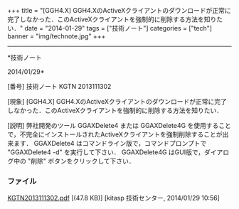 ﻿+++
title = "[GGH4.X] GGH4.XのActiveXクライアントのダウンロードが正常に完了しなかった．このActiveXクライアントを強制的に削除する方法を知りたい．"
date = "2014-01-29"
tags = ["技術ノート"]
categories = ["tech"]
banner = "img/technote.jpg"
+++

-----------------------------------------------------------------------------------------------------------------------------

*技術ノート

2014/01/29*


[番号]
技術ノート KGTN 2013111302

[現象]
[GGH4.X]
GGH4.XのActiveXクライアントのダウンロードが正常に完了しなかった．このActiveXクライアントを強制的に削除する方法を知りたい．

[説明]
弊社開発のツール GGAXDelete4 または GGAXDelete4G
を使用することで，不完全にインストールされたActiveXクライアントを強制削除することが出来ます．
GGAXDelete4 はコマンドライン版で，コマンドプロンプトで "GGAXDelete4 -d"
を実行して下さい． GGAXDelete4G はGUI版で，ダイアログ中の "削除"
ボタンをクリックして下さい．


### ファイル

 
 


[KGTN2013111302.pdf](http://techreport.kitasp.net/attachments/download/1407/KGTN2013111302.pdf)
 [(47.8 KB)] [kitasp 技術センター, 2014/01/29
10:56]


 


 

